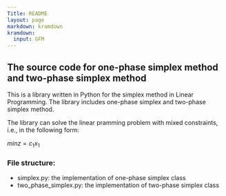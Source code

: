 ```yaml
---
Title: README
layout: page
markdown: kramdown
kramdown:
  input: GFM
---
```

## The source code for one-phase simplex method and two-phase simplex method

This is a library written in Python for the simplex method in Linear Programming. The library includes one-phase simplex and two-phase simplex method.

The library can solve the linear pramming problem with mixed constraints, i.e., in the following form:

$min z = c_1x_1$

### File structure:
- simplex.py: the implementation of one-phase simplex class
- two_phase_simplex.py: the implementation of two-phase simplex class
